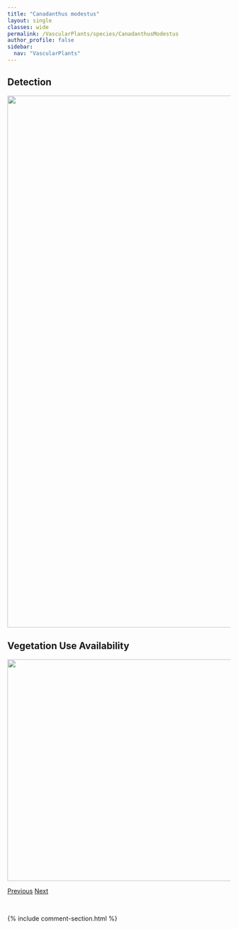 ```yaml
---
title: "Canadanthus modestus"
layout: single
classes: wide
permalink: /VascularPlants/species/CanadanthusModestus
author_profile: false
sidebar:
  nav: "VascularPlants"
---
```


<h2>Detection</h2>

<a href="https://drive.google.com/uc?export=view&id=1I9IyQqna_Nf13M75F51iXMFdDfiF4raM">
<img src="https://drive.google.com/uc?export=view&id=1I9IyQqna_Nf13M75F51iXMFdDfiF4raM" height = "1200" width = "800">
</a>


<h2>Vegetation Use Availability</h2>

<a href="https://drive.google.com/uc?export=view&id=1VWwPNa7x2yGBqGcZmhWZ6O4MK-EhgHGm">
<img src="https://drive.google.com/uc?export=view&id=1VWwPNa7x2yGBqGcZmhWZ6O4MK-EhgHGm" height = "500" width = "1000">
</a>


<a href="/DevelopmentWebsite/VascularPlants/species/CampanulaUniflora" class="pagination--pager" title="Campanula uniflora">Previous</a> <a href="/DevelopmentWebsite/VascularPlants/species/CannabisSativa" class="pagination--pager" title="Cannabis sativa">Next</a>

<p>&nbsp;</p>

{% include comment-section.html %}
